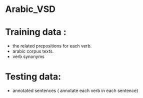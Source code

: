 # Arabic_VSD
# Training data : 
  - the related prepositions for each verb. 
  - arabic corpus texts.
  - verb synonyms
  
# Testing data: 
  - annotated sentences ( annotate each verb in each sentence) 
   
